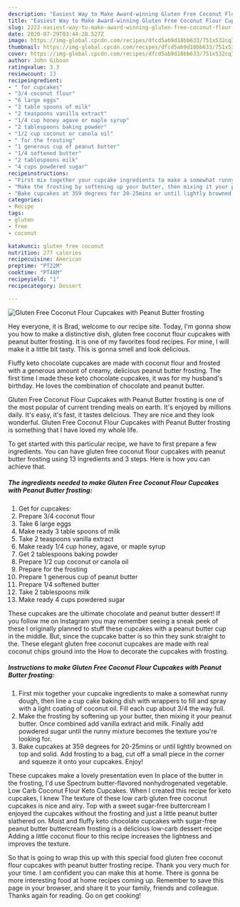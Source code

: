 ```yaml
---
description: "Easiest Way to Make Award-winning Gluten Free Coconut Flour Cupcakes with Peanut Butter frosting"
title: "Easiest Way to Make Award-winning Gluten Free Coconut Flour Cupcakes with Peanut Butter frosting"
slug: 2222-easiest-way-to-make-award-winning-gluten-free-coconut-flour-cupcakes-with-peanut-butter-frosting
date: 2020-07-29T03:44:28.527Z
image: https://img-global.cpcdn.com/recipes/dfcd5ab9d18bb633/751x532cq70/gluten-free-coconut-flour-cupcakes-with-peanut-butter-frosting-recipe-main-photo.jpg
thumbnail: https://img-global.cpcdn.com/recipes/dfcd5ab9d18bb633/751x532cq70/gluten-free-coconut-flour-cupcakes-with-peanut-butter-frosting-recipe-main-photo.jpg
cover: https://img-global.cpcdn.com/recipes/dfcd5ab9d18bb633/751x532cq70/gluten-free-coconut-flour-cupcakes-with-peanut-butter-frosting-recipe-main-photo.jpg
author: John Gibson
ratingvalue: 3.3
reviewcount: 13
recipeingredient:
- " for cupcakes"
- "3/4 coconut flour"
- "6 large eggs"
- "3 table spoons of milk"
- "2 teaspoons vanilla extract"
- "1/4 cup honey agave or maple syrup"
- "2 tablespoons baking powder"
- "1/2 cup coconut or canola oil"
- " for the frosting"
- "1 generous cup of peanut butter"
- "1/4 softened butter"
- "2 tablespoons milk"
- "4 cups powdered sugar"
recipeinstructions:
- "First mix together your cupcake ingredients to make a somewhat runny dough, then line a cup cake baking dish with wrappers to fill and spray with a light coating of coconut oil. Fill each cup about 3/4 the way full."
- "Make the frosting by softening up your butter, then mixing it your peanut butter. Once combined add vanilla extract and milk. Finally add powdered sugar until the runny mixture becomes the texture you&#39;re looking for."
- "Bake cupcakes at 359 degrees for 20-25mins or until lightly browned on top and solid. Add frosting to a bag, cut off a small piece in the corner and squeeze it onto your cupcakes. Enjoy!"
categories:
- Recipe
tags:
- gluten
- free
- coconut

katakunci: gluten free coconut 
nutrition: 277 calories
recipecuisine: American
preptime: "PT22M"
cooktime: "PT48M"
recipeyield: "1"
recipecategory: Dessert

---
```



![Gluten Free Coconut Flour Cupcakes with Peanut Butter frosting](https://img-global.cpcdn.com/recipes/dfcd5ab9d18bb633/751x532cq70/gluten-free-coconut-flour-cupcakes-with-peanut-butter-frosting-recipe-main-photo.jpg)

Hey everyone, it is Brad, welcome to our recipe site. Today, I'm gonna show you how to make a distinctive dish, gluten free coconut flour cupcakes with peanut butter frosting. It is one of my favorites food recipes. For mine, I will make it a little bit tasty. This is gonna smell and look delicious.

Fluffy keto chocolate cupcakes are made with coconut flour and frosted with a generous amount of creamy, delicious peanut butter frosting. The first time I made these keto chocolate cupcakes, it was for my husband&#39;s birthday. He loves the combination of chocolate and peanut butter.

Gluten Free Coconut Flour Cupcakes with Peanut Butter frosting is one of the most popular of current trending meals on earth. It's enjoyed by millions daily. It's easy, it's fast, it tastes delicious. They are nice and they look wonderful. Gluten Free Coconut Flour Cupcakes with Peanut Butter frosting is something that I have loved my whole life.


To get started with this particular recipe, we have to first prepare a few ingredients. You can have gluten free coconut flour cupcakes with peanut butter frosting using 13 ingredients and 3 steps. Here is how you can achieve that.

<!--inarticleads1-->

##### The ingredients needed to make Gluten Free Coconut Flour Cupcakes with Peanut Butter frosting:

1. Get  for cupcakes:
1. Prepare 3/4 coconut flour
1. Take 6 large eggs
1. Make ready 3 table spoons of milk
1. Take 2 teaspoons vanilla extract
1. Make ready 1/4 cup honey, agave, or maple syrup
1. Get 2 tablespoons baking powder
1. Prepare 1/2 cup coconut or canola oil
1. Prepare  for the frosting
1. Prepare 1 generous cup of peanut butter
1. Prepare 1/4 softened butter
1. Take 2 tablespoons milk
1. Make ready 4 cups powdered sugar


These cupcakes are the ultimate chocolate and peanut butter dessert! If you follow me on Instagram you may remember seeing a sneak peek of these I originally planned to stuff these cupcakes with a peanut butter cup in the middle. But, since the cupcake batter is so thin they sunk straight to the. These elegant gluten free coconut cupcakes are made with real coconut chips ground into the How to decorate the cupcakes with frosting. 

<!--inarticleads2-->

##### Instructions to make Gluten Free Coconut Flour Cupcakes with Peanut Butter frosting:

1. First mix together your cupcake ingredients to make a somewhat runny dough, then line a cup cake baking dish with wrappers to fill and spray with a light coating of coconut oil. Fill each cup about 3/4 the way full.
1. Make the frosting by softening up your butter, then mixing it your peanut butter. Once combined add vanilla extract and milk. Finally add powdered sugar until the runny mixture becomes the texture you&#39;re looking for.
1. Bake cupcakes at 359 degrees for 20-25mins or until lightly browned on top and solid. Add frosting to a bag, cut off a small piece in the corner and squeeze it onto your cupcakes. Enjoy!


These cupcakes make a lovely presentation even In place of the butter in the frosting, I&#39;d use Spectrum butter-flavored nonhydrogenated vegetable. Low Carb Coconut Flour Keto Cupcakes. When I created this recipe for keto cupcakes, I knew The texture of these low carb gluten free coconut cupcakes is nice and airy. Top with a sweet sugar-free buttercream I enjoyed the cupcakes without the frosting and just a little peanut butter slathered on. Moist and fluffy keto chocolate cupcakes with sugar-free peanut butter buttercream frosting is a delicious low-carb dessert recipe Adding a little coconut flour to this recipe increases the lightness and improves the texture. 

So that is going to wrap this up with this special food gluten free coconut flour cupcakes with peanut butter frosting recipe. Thank you very much for your time. I am confident you can make this at home. There is gonna be more interesting food at home recipes coming up. Remember to save this page in your browser, and share it to your family, friends and colleague. Thanks again for reading. Go on get cooking!
